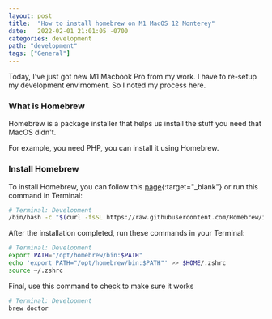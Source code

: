 ```yaml
---
layout: post
title:  "How to install homebrew on M1 MacOS 12 Monterey"
date:   2022-02-01 21:01:05 -0700
categories: development
path: "development"
tags: ["General"]
---
```


Today, I've just got new M1 Macbook Pro from my work. I have to re-setup my development envirnoment. So I noted my process here.

### What is Homebrew
Homebrew is a package installer that helps us install the stuff you need that MacOS didn't.

For example, you need PHP, you can install it using Homebrew.

### Install Homebrew
To install Homebrew, you can follow this [page](https://brew.sh/){:target="_blank"} or run this command in Terminal:

```sh
# Terminal: Development
/bin/bash -c "$(curl -fsSL https://raw.githubusercontent.com/Homebrew/install/HEAD/install.sh)"
```

After the installation completed, run these commands in your Terminal:
```sh
# Terminal: Development
export PATH="/opt/homebrew/bin:$PATH"
echo 'export PATH="/opt/homebrew/bin:$PATH"' >> $HOME/.zshrc
source ~/.zshrc
```

Final, use this command to check to make sure it works
```sh
# Terminal: Development
brew doctor
```